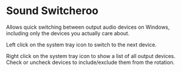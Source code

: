# Sound Switcheroo

Allows quick switching between output audio devices on Windows, including only the devices you actually care about.

Left click on the system tray icon to switch to the next device.

Right click on the system tray icon to show a list of all output devices. Check or uncheck devices to include/exclude them from the rotation.